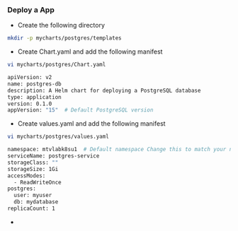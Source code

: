 ### Deploy a App
* Create the following directory
```bash
mkdir -p mycharts/postgres/templates
```
* Create Chart.yaml and add the following manifest
```bash
vi mycharts/postgres/Chart.yaml
```
```bash
apiVersion: v2
name: postgres-db
description: A Helm chart for deploying a PostgreSQL database
type: application
version: 0.1.0
appVersion: "15"  # Default PostgreSQL version
```
* Create values.yaml and add the following manifest
```bash
vi mycharts/postgres/values.yaml
```
```bash
namespace: mtvlabk8su1  # Default namespace Change this to match your namespace
serviceName: postgres-service
storageClass: "" 
storageSize: 1Gi
accessModes:
  - ReadWriteOnce
postgres:
  user: myuser
  db: mydatabase
replicaCount: 1
```
* 
